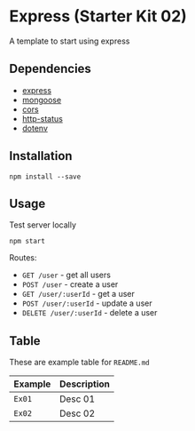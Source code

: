 # Express (Starter Kit 02)

A template to start using express

## Dependencies
- [express](https://github.com/expressjs/express)
- [mongoose](https://github.com/Automattic/mongoose)
- [cors](https://github.com/expressjs/cors)
- [http-status](https://github.com/alexsasharegan/http-status)
- [dotenv](https://github.com/motdotla/dotenv)

## Installation

```
npm install --save
```

## Usage
Test server locally
```
npm start
```

Routes:

- `GET /user` - get all users
- `POST /user` - create a user
- `GET /user/:userId` - get a user
- `POST /user/:userId` - update a user
- `DELETE /user/:userId` - delete a user

## Table
These are example table for `README.md`

| Example | Description |
| ------- | ----------- |
| `Ex01` | Desc 01 |
| `Ex02` | Desc 02 |
